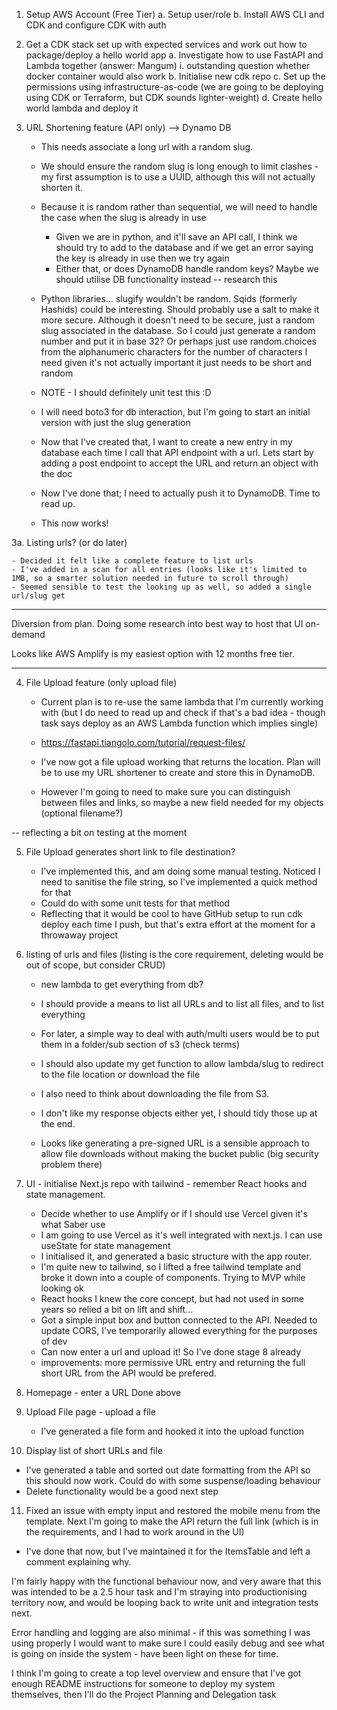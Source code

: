 1. Setup AWS Account (Free Tier)
   a. Setup user/role
   b. Install AWS CLI and CDK and configure CDK with auth

2. Get a CDK stack set up with expected services and work out how to package/deploy a hello world app
   a. Investigate how to use FastAPI and Lambda together (answer: Mangum)
   i. outstanding question whether docker container would also work
   b. Initialise new cdk repo
   c. Set up the permissions using infrastructure-as-code (we are going to be deploying using CDK or Terraform, but CDK sounds lighter-weight)
   d. Create hello world lambda and deploy it

3. URL Shortening feature (API only) --> Dynamo DB

   - This needs associate a long url with a random slug.
   - We should ensure the random slug is long enough to limit clashes - my first assumption is to use a UUID, although this will not actually shorten it.
   - Because it is random rather than sequential, we will need to handle the case when the slug is already in use
     - Given we are in python, and it'll save an API call, I think we should try to add to the database and if we get an error saying the key is already in use then we try again
     - Either that, or does DynamoDB handle random keys? Maybe we should utilise DB functionality instead -- research this
   - Python libraries... slugify wouldn't be random. Sqids (formerly Hashids) could be interesting. Should probably use a salt to make it more secure. Although it doesn't need to be secure, just a random slug associated in the database. So I could just generate a random number and put it in base 32? Or perhaps just use random.choices from the alphanumeric characters for the number of characters I need given it's not actually important it just needs to be short and random
   - NOTE - I should definitely unit test this :D

   - I will need boto3 for db interaction, but I'm going to start an initial version with just the slug generation

   - Now that I've created that, I want to create a new entry in my database each time I call that API endpoint with a url. Lets start by adding a post endpoint to accept the URL and return an object with the doc

   - Now I've done that; I need to actually push it to DynamoDB. Time to read up.
   - This now works!

3a. Listing urls? (or do later)

    - Decided it felt like a complete feature to list urls
    - I've added in a scan for all entries (looks like it's limited to 1MB, so a smarter solution needed in future to scroll through)
    - Seemed sensible to test the looking up as well, so added a single url/slug get

---

Diversion from plan. Doing some research into best way to host that UI on-demand

Looks like AWS Amplify is my easiest option with 12 months free tier.

---

4. File Upload feature (only upload file)

   - Current plan is to re-use the same lambda that I'm currently working with (but I do need to read up and check if that's a bad idea - though task says deploy as an AWS Lambda function which implies single)
   - https://fastapi.tiangolo.com/tutorial/request-files/

   - I've now got a file upload working that returns the location. Plan will be to use my URL shortener to create and store this in DynamoDB.
   - However I'm going to need to make sure you can distinguish between files and links, so maybe a new field needed for my objects (optional filename?)

-- reflecting a bit on testing at the moment

5. File Upload generates short link to file destination?

   - I've implemented this, and am doing some manual testing. Noticed I need to sanitise the file string, so I've implemented a quick method for that
   - Could do with some unit tests for that method
   - Reflecting that it would be cool to have GitHub setup to run cdk deploy each time I push, but that's extra effort at the moment for a throwaway project

6. listing of urls and files (listing is the core requirement, deleting would be out of scope, but consider CRUD)

   - new lambda to get everything from db?
   - I should provide a means to list all URLs and to list all files, and to list everything
   - For later, a simple way to deal with auth/multi users would be to put them in a folder/sub section of s3 (check terms)
   - I should also update my get function to allow lambda/slug to redirect to the file location or download the file
   - I also need to think about downloading the file from S3.
   - I don't like my response objects either yet, I should tidy those up at the end.

   - Looks like generating a pre-signed URL is a sensible approach to allow file downloads without making the bucket public (big security problem there)

7. UI - initialise Next.js repo with tailwind - remember React hooks and state management.

   - Decide whether to use Amplify or if I should use Vercel given it's what Saber use
   - I am going to use Vercel as it's well integrated with next.js. I can use useState for state management
   - I initialised it, and generated a basic structure with the app router.
   - I'm quite new to tailwind, so I lifted a free tailwind template and broke it down into a couple of components. Trying to MVP while looking ok
   - React hooks I knew the core concept, but had not used in some years so relied a bit on lift and shift...
   - Got a simple input box and button connected to the API. Needed to update CORS, I've temporarily allowed everything for the purposes of dev
   - Can now enter a url and upload it! So I've done stage 8 already
   - improvements: more permissive URL entry and returning the full short URL from the API would be prefered.

8. Homepage - enter a URL
   Done above

9. Upload File page - upload a file

   - I've generated a file form and hooked it into the upload function

10. Display list of short URLs and file

- I've generated a table and sorted out date formatting from the API so this should now work. Could do with some suspense/loading behaviour
- Delete functionality would be a good next step

11. Fixed an issue with empty input and restored the mobile menu from the template.
    Next I'm going to make the API return the full link (which is in the requirements, and I had to work around in the UI)

- I've done that now, but I've maintained it for the ItemsTable and left a comment explaining why.

I'm fairly happy with the functional behaviour now, and very aware that this was intended to be a 2.5 hour task and I'm straying into
productionising territory now, and would be looping back to write unit and integration tests next.

Error handling and logging are also minimal - if this was something I was using properly I would want to make sure I could easily debug and see what is going on inside the system - have been light on these for time.

I think I'm going to create a top level overview and ensure that I've got enough README instructions for someone to deploy my system themselves, then I'll do the Project Planning and Delegation task

